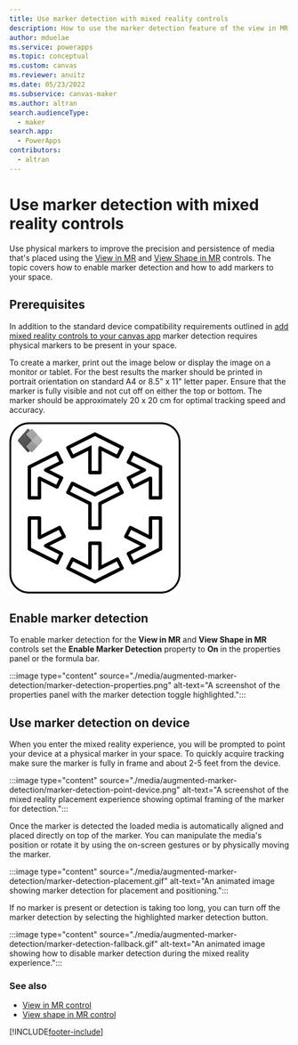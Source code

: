 ```yaml
---
title: Use marker detection with mixed reality controls
description: How to use the marker detection feature of the view in MR and view shape in MR mixed-reality controls in a canvas app.
author: mduelae
ms.service: powerapps
ms.topic: conceptual
ms.custom: canvas
ms.reviewer: anuitz
ms.date: 05/23/2022
ms.subservice: canvas-maker
ms.author: altran
search.audienceType: 
  - maker
search.app: 
  - PowerApps
contributors:
  - altran
---
```


# Use marker detection with mixed reality controls

Use physical markers to improve the precision and persistence of media that's placed using the [View in MR](./mixed-reality-component-view-mr.md) and [View Shape in MR](./mixed-reality-component-view-shape.md) controls. The topic covers how to enable marker detection and how to add markers to your space.

## Prerequisites
In addition to the standard device compatibility requirements outlined in [add mixed reality controls to your canvas app](./mixed-reality-overview.md) marker detection requires physical markers to be present in your space.

To create a marker, print out the image below or display the image on a monitor or tablet. For the best results the marker should be printed in portrait orientation on standard A4 or 8.5" x 11" letter paper. Ensure that the marker is fully visible and not cut off on either the top or bottom. The marker should be approximately 20 x 20 cm for optimal tracking speed and accuracy.


[ ![Image used for marker detection in mixed reality experiences.](./media/augmented-marker-detection/mixed-reality-marker.png) ](./media/augmented-marker-detection/mixed-reality-marker-1.png#lightbox)


## Enable marker detection

To enable marker detection for the **View in MR** and **View Shape in MR** controls set the **Enable Marker Detection** property to **On** in the properties panel or the formula bar.

:::image type="content" source="./media/augmented-marker-detection/marker-detection-properties.png" alt-text="A screenshot of the properties panel with the marker detection toggle highlighted.":::

## Use marker detection on device

When you enter the mixed reality experience, you will be prompted to point your device at a physical marker in your space. To quickly acquire tracking make sure the marker is fully in frame and about 2-5 feet from the device.

:::image type="content" source="./media/augmented-marker-detection/marker-detection-point-device.png" alt-text="A screenshot of the mixed reality placement experience showing optimal framing of the marker for detection.":::

Once the marker is detected the loaded media is automatically aligned and placed directly on top of the marker. You can manipulate the media's position or rotate it by using the on-screen gestures or by physically moving the marker.

:::image type="content" source="./media/augmented-marker-detection/marker-detection-placement.gif" alt-text="An animated image showing marker detection for placement and positioning.":::

If no marker is present or detection is taking too long, you can turn off the marker detection by selecting the highlighted marker detection button.

:::image type="content" source="./media/augmented-marker-detection/marker-detection-fallback.gif" alt-text="An animated image showing how to disable marker detection during the mixed reality experience.":::

### See also

- [View in MR control](./mixed-reality-component-view-mr.md)
- [View shape in MR control](./mixed-reality-component-view-shape.md)

[!INCLUDE[footer-include](../../includes/footer-banner.md)]
